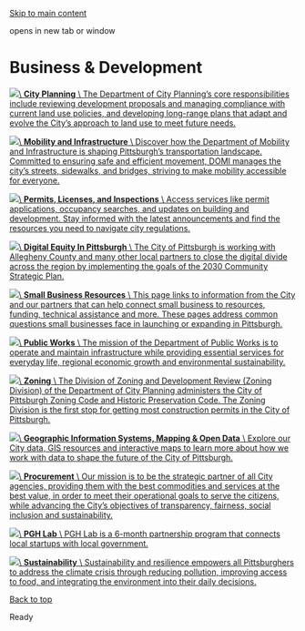 [Skip to main content](https://www.pittsburghpa.gov/Business-Development#main-content)

opens in new tab or window

# Business & Development

[![](https://www.pittsburghpa.gov/files/assets/city/v/1/dcp/images/412-at-night.jpg?dimension=largethumbnail&w=480&h=316)\\
**City Planning** \\
The Department of City Planning’s core responsibilities include reviewing development proposals and managing compliance with current land use policies, and developing long-range plans that adapt and evolve the City’s approach to land use to meet future needs.](https://www.pittsburghpa.gov/Business-Development/City-Planning)

[![](https://www.pittsburghpa.gov/files/assets/city/v/1/domi/images/8158_grandview_speedhump_01_08_20.jpg?dimension=largethumbnail&w=480&h=316)\\
**Mobility and Infrastructure** \\
Discover how the Department of Mobility and Infrastructure is shaping Pittsburgh’s transportation landscape. Committed to ensuring safe and efficient movement, DOMI manages the city’s streets, sidewalks, and bridges, striving to make mobility accessible for everyone.](https://www.pittsburghpa.gov/Business-Development/Mobility-and-Infrastructure)

[![](https://www.pittsburghpa.gov/files/assets/city/v/1/pli/images/2052_buhl_building_pittsburgh_2015-09-10_02.jpg?dimension=largethumbnail&w=480&h=316)\\
**Permits, Licenses, and Inspections** \\
Access services like permit applications, occupancy searches, and updates on building and development. Stay informed with the latest announcements and find the resources you need to navigate city regulations.](https://www.pittsburghpa.gov/Business-Development/Permits-Licenses-and-Inspections)

[![](https://www.pittsburghpa.gov/files/assets/city/v/1/ip/images/pdec.png?dimension=largethumbnail&w=480&h=316)\\
**Digital Equity In Pittsburgh** \\
The City of Pittsburgh is working with Allegheny County and many other local partners to close the digital divide across the region by implementing the goals of the 2030 Community Strategic Plan.](https://www.pittsburghpa.gov/Business-Development/Digital-Equity-In-Pittsburgh)

[![](https://www.pittsburghpa.gov/files/assets/city/v/1/dcp/images/small-business-resources/small-business-resources-thumbnail.jpg?dimension=largethumbnail&w=480&h=316)\\
**Small Business Resources** \\
This page links to information from the City and our partners that can help connect small business to resources, funding, technical assistance and more. These pages address common questions small businesses face in launching or expanding in Pittsburgh.](https://www.pittsburghpa.gov/Business-Development/Small-Business-Resources)

[![](https://www.pittsburghpa.gov/files/sharedassets/city/v/2/thumbs/department-of-public-works-seal-illustrator.png?dimension=largethumbnail&w=480&h=316)\\
**Public Works** \\
The mission of the Department of Public Works is to operate and maintain infrastructure while providing essential services for everyday life, regional economic growth and environmental sustainability.](https://www.pittsburghpa.gov/Business-Development/Public-Works)

[![](https://www.pittsburghpa.gov/files/assets/city/v/1/dcp/images/5800_development.jpg?dimension=largethumbnail&w=480&h=316)\\
**Zoning** \\
The Division of Zoning and Development Review (Zoning Division) of the Department of City Planning administers the City of Pittsburgh Zoning Code and Historic Preservation Code. The Zoning Division is the first stop for getting most construction permits in the City of Pittsburgh.](https://www.pittsburghpa.gov/Business-Development/Zoning)

[![](https://www.pittsburghpa.gov/files/assets/city/v/1/dcp/images/21793_performance_points_zoning_june2023.jpg?dimension=largethumbnail&w=480&h=316)\\
**Geographic Information Systems, Mapping & Open Data** \\
Explore our City data, GIS resources and interactive maps to learn more about how we work with data to shape the future of the City of Pittsburgh.](https://www.pittsburghpa.gov/Business-Development/Geographic-Information-Systems-Mapping-Open-Data)

[![](https://www.pittsburghpa.gov/files/assets/city/v/1/procurement/images/hero-1024.jpg?dimension=largethumbnail&w=480&h=316)\\
**Procurement** \\
Our mission is to be the strategic partner of all City agencies, providing them with the best commodities and services at the best value, in order to meet their operational goals to serve the citizens, while advancing the City’s objectives of transparency, fairness, social inclusion and sustainability.](https://www.pittsburghpa.gov/Business-Development/Procurement)

[![](https://www.pittsburghpa.gov/files/assets/city/v/1/ip/images/pgh-lab/pgh-lab-hero.jpg?dimension=largethumbnail&w=480&h=316)\\
**PGH Lab** \\
PGH Lab is a 6-month partnership program that connects local startups with local government.](https://www.pittsburghpa.gov/Business-Development/PGH-Lab)

[![](https://www.pittsburghpa.gov/files/assets/city/v/1/dcp/images/2277_dcp-growing-food.jpg?dimension=largethumbnail&w=480&h=316)\\
**Sustainability** \\
Sustainability and resilience empowers all Pittsburghers to address the climate crisis through reducing pollution, improving access to food, and integrating the environment into their daily decisions.](https://www.pittsburghpa.gov/Business-Development/Sustainability)

[Back to top](https://www.pittsburghpa.gov/Business-Development#body-top)

Ready
